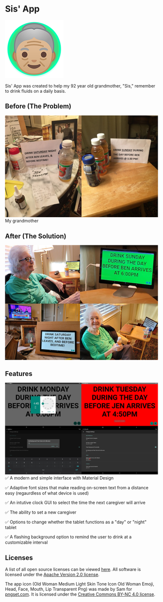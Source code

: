 # Sis' App 
![](https://raw.githubusercontent.com/iamjohnmeyers/Sis-App/master/readme%20images/icon.png)

Sis' App was created to help my 92 year old grandmother, "Sis," remember to drink fluids on a daily basis.

## Before (The Problem)
![](https://raw.githubusercontent.com/iamjohnmeyers/Sis-App/master/readme%20images/before.jpg)
My grandmother


## After (The Solution)
![](https://raw.githubusercontent.com/iamjohnmeyers/Sis-App/master/readme%20images/after.jpg)

## Features 
![](https://raw.githubusercontent.com/iamjohnmeyers/Sis-App/master/readme%20images/features.png)
✅ A modern and simple interface with Material Design

✅ Adaptive font sizes that make reading on-screen text from a distance easy (regaurdless of what device is used)

✅ An intutive clock GUI to select the time the next caregiver will arrive

✅ The ability to set a new caregiver

✅ Options to change whether the tablet functions as a "day" or "night" tablet

✅ A flashing background option to remind the user to drink at a customizable interval

## Licenses
A list of all open source licenses can be viewed [here](https://iamjohnmeyers.github.io/Sis-App/third-party-libs.html). All software is licensed under the [Apache Version 2.0 license](https://www.apache.org/licenses/LICENSE-2.0).

The app icon (Old Woman Medium Light Skin Tone Icon Old Woman Emoji, Head, Face, Mouth, Lip Transparent Png) was made by Sam for [pngset.com](https://pngset.com/download-free-png-lpder). It is licensed under the [Creative Commons BY-NC 4.0 license](https://creativecommons.org/licenses/by-nc/4.0/). 
